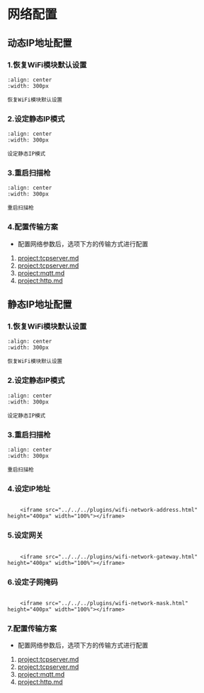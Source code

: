 # 网络配置

## 动态IP地址配置

### 1.恢复WiFi模块默认设置

```{figure} ../../../media/AT2BRESTORE.png
:align: center
:width: 300px

恢复WiFi模块默认设置
```

### 2.设定静态IP模式

```{figure} ../../../media/AT2BDHCP3D1.png
:align: center
:width: 300px

设定静态IP模式
```


### 3.重启扫描枪

```{figure} ../../../media/24POWER23OFF.png
:align: center
:width: 300px

重启扫描枪
```

### 4.配置传输方案
- 配置网络参数后，选项下方的传输方式进行配置
1. <project:tcpserver.md>
2. <project:tcpserver.md>
3. <project:mqtt.md>
4. <project:http.md>



## 静态IP地址配置

### 1.恢复WiFi模块默认设置

```{figure} ../../../media/AT2BRESTORE.png
:align: center
:width: 300px

恢复WiFi模块默认设置
```

### 2.设定静态IP模式

```{figure} ../../../media/AT2BDHCP3D0.png
:align: center
:width: 300px

设定静态IP模式
```


### 3.重启扫描枪

```{figure} ../../../media/24POWER23OFF.png
:align: center
:width: 300px

重启扫描枪
```


### 4.设定IP地址

```{raw} html

    <iframe src="../../../plugins/wifi-network-address.html" height="400px" width="100%"></iframe>

```
### 5.设定网关

```{raw} html

    <iframe src="../../../plugins/wifi-network-gateway.html" height="400px" width="100%"></iframe>

```
### 6.设定子网掩码

```{raw} html

    <iframe src="../../../plugins/wifi-network-mask.html" height="400px" width="100%"></iframe>

```

### 7.配置传输方案
- 配置网络参数后，选项下方的传输方式进行配置
1. <project:tcpserver.md>
2. <project:tcpserver.md>
3. <project:mqtt.md>
4. <project:http.md>